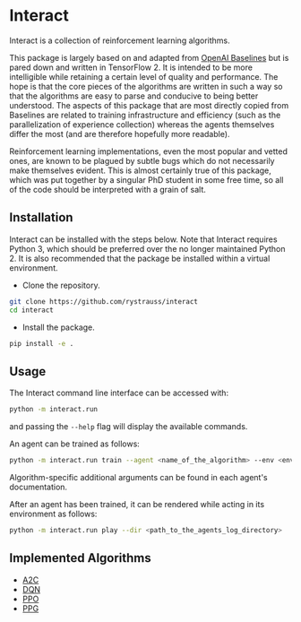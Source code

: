 # Interact

Interact is a collection of reinforcement learning algorithms.

This package is largely based on and adapted from [OpenAI Baselines](https://github.com/openai/baselines) but is
pared down and written in TensorFlow 2. It is intended to be more intelligible while retaining a certain level of
quality and performance. The hope is that the core pieces of the algorithms are written in such a way so that the
algorithms are easy to parse and conducive to being better understood. The aspects of this package that are most
directly copied from Baselines are related to training infrastructure and efficiency (such as the parallelization
of experience collection) whereas the agents themselves differ the most (and are therefore hopefully more readable).

Reinforcement learning implementations, even the most popular and vetted ones, are known to be plagued by subtle bugs
which do not necessarily make themselves evident. This is almost certainly true of this package, which was put together
by a singular PhD student in some free time, so all of the code should be interpreted with a grain of salt.

## Installation

Interact can be installed with the steps below. Note that Interact requires Python 3, which should be preferred
over the no longer maintained Python 2. It is also recommended that the package be installed within a virtual
environment.

* Clone the repository.
```bash
git clone https://github.com/rystrauss/interact
cd interact
```

* Install the package.
```bash
pip install -e .
```

## Usage

The Interact command line interface can be accessed with:
```bash
python -m interact.run
```
and passing the `--help` flag will display the available commands.

An agent can be trained as follows:
```bash
python -m interact.run train --agent <name_of_the_algorithm> --env <environment_id> [additional arguments]
```
Algorithm-specific additional arguments can be found in each agent's documentation.

After an agent has been trained, it can be rendered while acting in its environment as follows:
```bash
python -m interact.run play --dir <path_to_the_agents_log_directory>
```

## Implemented Algorithms

* [A2C](interact/agents/a2c)
* [DQN](interact/agents/deepq)
* [PPO](interact/agents/ppo)
* [PPG](interact/agents/ppg)